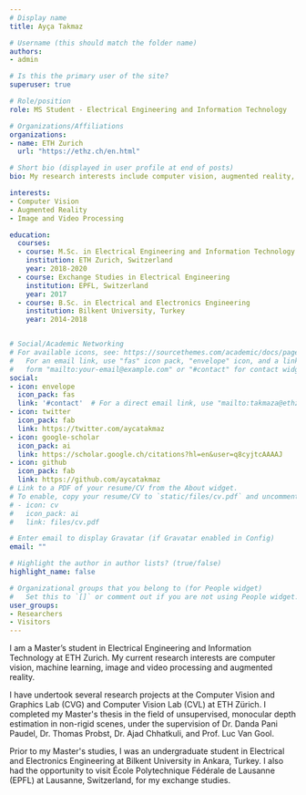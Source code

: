 ```yaml
---
# Display name
title: Ayça Takmaz

# Username (this should match the folder name)
authors:
- admin

# Is this the primary user of the site?
superuser: true

# Role/position
role: MS Student - Electrical Engineering and Information Technology

# Organizations/Affiliations
organizations:
- name: ETH Zurich
  url: "https://ethz.ch/en.html"

# Short bio (displayed in user profile at end of posts)
bio: My research interests include computer vision, augmented reality, image and video processing.

interests:
- Computer Vision
- Augmented Reality
- Image and Video Processing

education:
  courses:
  - course: M.Sc. in Electrical Engineering and Information Technology
    institution: ETH Zurich, Switzerland
    year: 2018-2020
  - course: Exchange Studies in Electrical Engineering
    institution: EPFL, Switzerland
    year: 2017
  - course: B.Sc. in Electrical and Electronics Engineering
    institution: Bilkent University, Turkey
    year: 2014-2018


# Social/Academic Networking
# For available icons, see: https://sourcethemes.com/academic/docs/page-builder/#icons
#   For an email link, use "fas" icon pack, "envelope" icon, and a link in the
#   form "mailto:your-email@example.com" or "#contact" for contact widget.
social:
- icon: envelope
  icon_pack: fas
  link: '#contact'  # For a direct email link, use "mailto:takmaza@ethz.ch".
- icon: twitter
  icon_pack: fab
  link: https://twitter.com/aycatakmaz
- icon: google-scholar
  icon_pack: ai
  link: https://scholar.google.ch/citations?hl=en&user=q8cyjtcAAAAJ
- icon: github
  icon_pack: fab
  link: https://github.com/aycatakmaz
# Link to a PDF of your resume/CV from the About widget.
# To enable, copy your resume/CV to `static/files/cv.pdf` and uncomment the lines below.
# - icon: cv
#   icon_pack: ai
#   link: files/cv.pdf

# Enter email to display Gravatar (if Gravatar enabled in Config)
email: ""

# Highlight the author in author lists? (true/false)
highlight_name: false

# Organizational groups that you belong to (for People widget)
#   Set this to `[]` or comment out if you are not using People widget.
user_groups:
- Researchers
- Visitors
---
```


I am a Master’s student in Electrical Engineering and Information Technology at ETH Zurich. My current research interests are computer vision, machine learning, image and video processing and augmented reality.

I have undertook several research projects at the Computer Vision and Graphics Lab (CVG) and Computer Vision Lab (CVL) at ETH Zürich. I completed my Master's thesis in the field of unsupervised, monocular depth estimation in non-rigid scenes, under the supervision of Dr. Danda Pani Paudel, Dr. Thomas Probst, Dr. Ajad Chhatkuli, and Prof. Luc Van Gool.

Prior to my Master's studies, I was an undergraduate student in Electrical and Electronics Engineering at Bilkent University in Ankara, Turkey. I also had the opportunity to visit École Polytechnique Fédérale de Lausanne (EPFL) at Lausanne, Switzerland, for my exchange studies.
